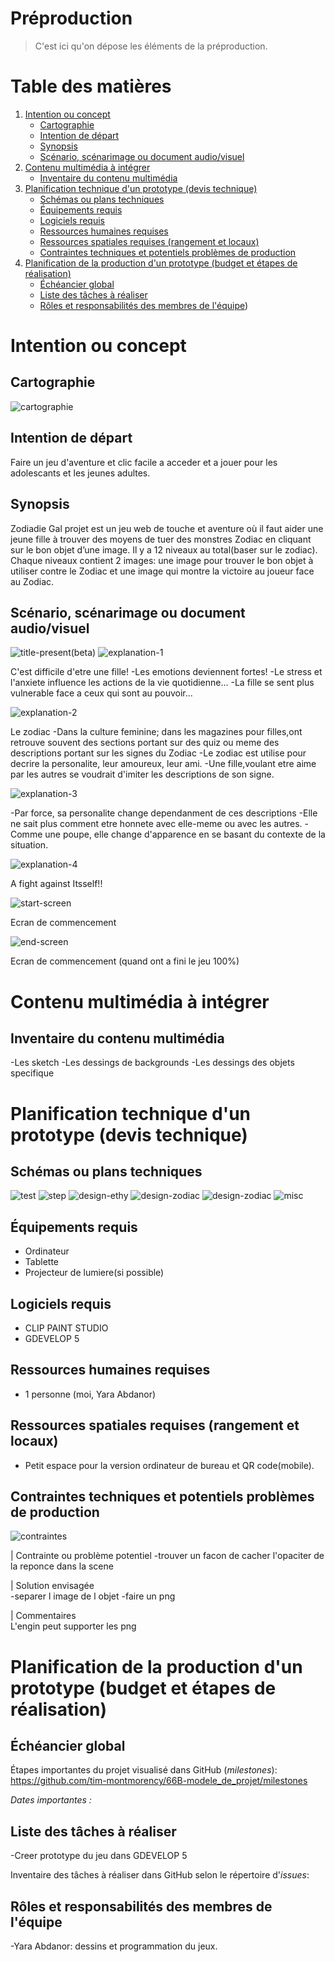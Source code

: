 # Préproduction
> C'est ici qu'on dépose les éléments de la préproduction.

# Table des matières
1. [Intention ou concept](#Intention-ou-concept)
    - [Cartographie](#Cartographie)
    - [Intention de départ](#Intention-de-départ)
    - [Synopsis](#Synopsis)
    - [Scénario, scénarimage ou document audio/visuel](#Scénario,-scénarimage-ou-document-audio/visuel)
2. [Contenu multimédia à intégrer](#Contenu-multimédia-à-intégrer)
    - [Inventaire du contenu multimédia](#Inventaire-du-contenu-multimédia)
3. [Planification technique d'un prototype (devis technique)](#Planification-technique-(devis-technique))
    - [Schémas ou plans techniques](#Schémas-ou-plans-techniques)
    - [Équipements requis](#Équipements-requis)
    - [Logiciels requis](#Logiciels-requis)
    - [Ressources humaines requises](#Ressources-humaines-requises)
    - [Ressources spatiales requises (rangement et locaux)](#Ressources-spatiales-requises-(rangement-et-locaux))
    - [Contraintes techniques et potentiels problèmes de production](#Contraintes-techniques-et-potentiels-problèmes-de-production)
4. [Planification de la production d'un prototype (budget et étapes de réalisation)](#Planification-de-la-production-(budget-et-étapes-de-réalisation))
    - [Échéancier global](#Échéancier-global)
    - [Liste des tâches à réaliser](#Liste-des-tâches-à-réaliser)
    - [Rôles et responsabilités des membres de l'équipe](#Rôles-et-responsabilités-des-membres-de-l'équipe))

# Intention ou concept
## Cartographie
![cartographie](cartographie.png)

## Intention de départ
Faire un jeu d'aventure et clic facile a acceder et a jouer pour les adolescants et les jeunes adultes.

## Synopsis
Zodiadie Gal projet est un jeu web de touche et aventure où il faut aider une jeune fille à trouver des moyens de tuer des monstres Zodiac en cliquant sur le bon objet d’une image. Il y a 12 niveaux au total(baser sur le zodiac). Chaque niveaux contient 2 images: une image pour trouver le bon objet à utiliser contre le Zodiac et une image qui montre la victoire au joueur face au Zodiac.


## Scénario, scénarimage ou document audio/visuel
![title-present(beta)](Zodiadiegal-title-present(beta).png)
![explanation-1](Zodie-gal_explanation-1.png)

C'est difficile d'etre une fille!
-Les emotions deviennent fortes!
-Le stress et l'anxiete influence les actions de la vie quotidienne...
-La fille se sent plus vulnerable face a ceux qui sont au pouvoir...

![explanation-2](Zodie-gal_explanation-2.png)

Le zodiac
-Dans la culture feminine; dans les magazines pour filles,ont retrouve souvent des sections portant sur des quiz ou meme des descriptions portant sur les signes du Zodiac
-Le zodiac est utilise pour decrire la personalite, leur amoureux, leur ami.
-Une fille,voulant etre aime par les autres se voudrait d'imiter les descriptions de son signe.

![explanation-3](Zodie-gal_explanation-3.png)

-Par force, sa personalite change dependanment de ces descriptions
-Elle ne sait plus comment etre honnete avec elle-meme ou avec les autres.
-Comme une poupe, elle change d'apparence en se basant du contexte de la situation.

![explanation-4](Zodie-gal_explanation-4.png)

A fight against Itsself!!

![start-screen](Zodie-gal_start-screen.png)

Ecran de commencement

![end-screen](Zodie-gal_end-screen.png)

Ecran de commencement (quand ont a fini le jeu 100%)

# Contenu multimédia à intégrer
## Inventaire du contenu multimédia
-Les sketch
-Les dessings de backgrounds
-Les dessings des objets specifique


# Planification technique d'un prototype (devis technique)
## Schémas ou plans techniques
![test](Zodie-gal_test.png)
![step](Zodie-gal_game-step.png)
![design-ethy](Zodie-gal_zodiac-monster-design-ethymology.png)
![design-zodiac](zodiac-design-01.png)
![design-zodiac](zodiac-design-02.png)
![misc](zodie-gal-misc-party-time.png)

## Équipements requis

* Ordinateur
* Tablette
* Projecteur de lumiere(si possible)

## Logiciels requis
* CLIP PAINT STUDIO
* GDEVELOP 5

## Ressources humaines requises
* 1 personne (moi, Yara Abdanor)

## Ressources spatiales requises (rangement et locaux)
* Petit espace pour la version ordinateur de bureau et QR code(mobile).

## Contraintes techniques et potentiels problèmes de production
![contraintes](Zodie-gal_difficulte.png)


| Contrainte ou problème potentiel 
-trouver un facon de cacher l'opaciter de la reponce dans la scene

| Solution envisagée   
-separer l image de  l objet
-faire un png

| Commentaires   
L'engin peut supporter les png

# Planification de la production d'un prototype (budget et étapes de réalisation)


## Échéancier global
Étapes importantes du projet visualisé dans GitHub (*milestones*):  
https://github.com/tim-montmorency/66B-modele_de_projet/milestones

*Dates importantes :*


## Liste des tâches à réaliser
-Creer prototype du jeu dans GDEVELOP 5

Inventaire des tâches à réaliser dans GitHub selon le répertoire d'*issues*:  


## Rôles et responsabilités des membres de l'équipe
-Yara Abdanor: dessins et programmation du jeux.
